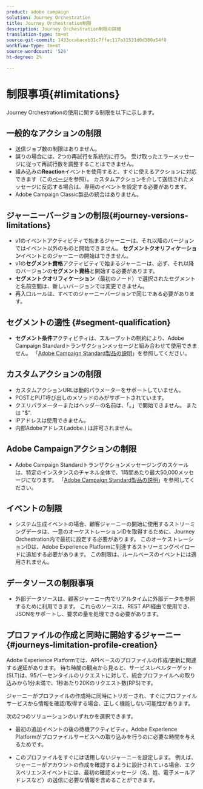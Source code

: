 ```yaml
---
product: adobe campaign
solution: Journey Orchestration
title: Journey Orchestration制限
description: Journey Orchestration制限の詳細
translation-type: tm+mt
source-git-commit: 1433ccabaceb31c7ffac117a31531d0d380a54f8
workflow-type: tm+mt
source-wordcount: '526'
ht-degree: 2%

---
```



# 制限事項{#limitations}

Journey Orchestrationの使用に関する制限を以下に示します。

## 一般的なアクションの制限

* 送信ジョブ数の制限はありません。 
* 誤りの場合には、2つの再試行を系統的に行う。 受け取ったエラーメッセージに従って再試行数を調整することはできません。 
* 組み込みの&#x200B;**Reaction**&#x200B;イベントを使用すると、すぐに使えるアクションに対応できます（この[ページ](../building-journeys/reaction-events.md)を参照）。 カスタムアクションを介して送信されたメッセージに反応する場合は、専用のイベントを設定する必要があります。 
* Adobe Campaign Classic製品の統合はありません。

## ジャーニーバージョンの制限{#journey-versions-limitations}

* v1のイベントアクティビティで始まるジャーニーは、それ以降のバージョンではイベント以外のものと開始できません。 **セグメントクオリフィケーション**&#x200B;イベントとのジャーニーの開始はできません。
* v1の&#x200B;**セグメント資格**&#x200B;アクティビティで始まるジャーニーは、必ず、それ以降のバージョンの&#x200B;**セグメント資格**&#x200B;と開始する必要があります。
* **セグメントクオリフィケーション**（最初のノード）で選択されたセグメントと名前空間は、新しいバージョンでは変更できません。
* 再入口ルールは、すべてのジャーニーバージョンで同じである必要があります。

## セグメントの適性 {#segment-qualification}

* **セグメント条件**&#x200B;アクティビティは、スループットの制約により、Adobe Campaign Standardトランザクションメッセージと組み合わせて使用できません。 「[Adobe Campaign Standard製品の説明](https://helpx.adobe.com/jp/legal/product-descriptions/campaign-standard.html)」を参照してください。 
 

## カスタムアクションの制限

* カスタムアクションURLは動的パラメーターをサポートしていません。 
* POSTとPUT呼び出しのメソッドのみがサポートされています。 
* クエリパラメーターまたはヘッダーの名前は、「。」で開始できません。 または &quot;$&quot;. 
* IPアドレスは使用できません。 
* 内部Adobeアドレス(.adobe.) は許可されません。
 

## Adobe Campaignアクションの制限

* Adobe Campaign Standardトランザクションメッセージングのスケールは、特定のインスタンスのチャネル全体で、1時間あたり最大50,000メッセージになります。 「[Adobe Campaign Standard製品の説明](https://helpx.adobe.com/legal/product-descriptions/campaign-standard.html)」を参照してください。 
 

## イベントの制限

* システム生成イベントの場合、顧客ジャーニーの開始に使用するストリーミングデータは、一意のオーケストレーションIDを取得するために、Journey Orchestration内で最初に設定する必要があります。 このオーケストレーションIDは、Adobe Experience Platformに到達するストリーミングペイロードに追加する必要があります。 この制限は、ルールベースのイベントには適用されません。
 

## データソースの制限事項

* 外部データソースは、顧客ジャーニー内でリアルタイムに外部データを参照するために利用できます。 これらのソースは、REST API経由で使用でき、JSONをサポートし、要求の量を処理できる必要があります。

## プロファイルの作成と同時に開始するジャーニー{#journeys-limitation-profile-creation}

Adobe Experience Platformでは、APIベースのプロファイルの作成/更新に関連する遅延があります。 待ち時間の観点から見ると、サービスレベルターゲット(SLT)は、95パーセンタイルのリクエストに対して、統合プロファイルへの取り込みから1分未満で、1秒あたり20Kのリクエスト数(RPS)です。

ジャーニーがプロファイルの作成時に同時にトリガーされ、すぐにプロファイルサービスから情報を確認/取得する場合、正しく機能しない可能性があります。

次の2つのソリューションのいずれかを選択できます。

* 最初の追加イベントの後の待機アクティビティ。Adobe Experience Platformがプロファイルサービスへの取り込みを行うのに必要な時間を与えるためです。

* このプロファイルをすぐには活用しないジャーニーを設定します。 例えば、ジャーニーがアカウントの作成を確認するように設計されている場合、エクスペリエンスイベントには、最初の確認メッセージ（名、姓、電子メールアドレスなど）の送信に必要な情報を含めることができます。